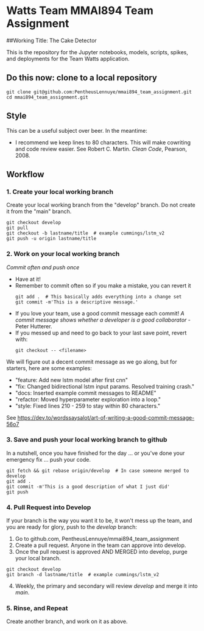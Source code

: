 # Watts Team MMAI894 Team Assignment 

##Working Title: The Cake Detector

This is the repository for the Jupyter notebooks, models, scripts, spikes, and
deployments for the Team Watts application.

## Do this now: clone to a local repository
```
git clone git@github.com:PentheusLennuye/mmai894_team_assignment.git
cd mmai894_team_assignment.git
```

## Style

This can be a useful subject over beer. In the meantime:

  - I recommend we keep lines to 80 characters. This will make cowriting and
    code review easier. See Robert C. Martin. *Clean Code*, Pearson, 2008.

## Workflow

### 1. Create your local working branch

Create your local working branch from the "develop" branch. Do not create it
from the "main" branch.

```
git checkout develop
git pull
git checkout -b lastname/title  # example cummings/lstm_v2
git push -u origin lastname/title
```

### 2. Work on your local working branch

*Commit often and push once*

  - Have at it!
  - Remember to commit often so if you make a mistake, you can revert it
    ```
    git add .  # This basically adds everything into a change set
    git commit -m'This is a descriptive message.'
    ```
  - If you love your team, use a good commit message each commit! *A commit
    message shows whether a developer is a good collaborator* - Peter Hutterer.
  - If you messed up and need to go back to your last save point, revert with:
    ```
    git checkout -- <filename>
    ```

We will figure out a decent commit message as we go along, but for starters,
here are some examples:

  - "feature: Add new lstm model after first cnn"
  - "fix: Changed bidirectional lstm input params. Resolved training crash."
  - "docs: Inserted example commit messages to README"
  - "refactor: Moved hyperparameter exploration into a loop."
  - "style: Fixed lines 210 - 259 to stay within 80 characters."

See https://dev.to/wordssaysalot/art-of-writing-a-good-commit-message-56o7

### 3. Save and push your local working branch to github

In a nutshell, once you have finished for the day ... or you've done your
emergency fix ... push your code.

```
git fetch && git rebase origin/develop  # In case someone merged to develop
git add .
git commit -m'This is a good description of what I just did'
git push
```

### 4. Pull Request into Develop

If your branch is the way you want it to be, it won't mess up the team, and you
are ready for glory, push to the *develop* branch:

  1. Go to github.com, PentheusLennuye/mmai894_team_assignment
  2. Create a pull request. Anyone in the team can approve into develop.
  3. Once the pull request is approved AND MERGED into develop, purge your
     local branch.
  ```
  git checkout develop
  git branch -d lastname/title  # example cummings/lstm_v2
  ```
  4. Weekly, the primary and secondary will review *develop* and merge it into
     *main*.

### 5. Rinse, and Repeat

Create another branch, and work on it as above.
